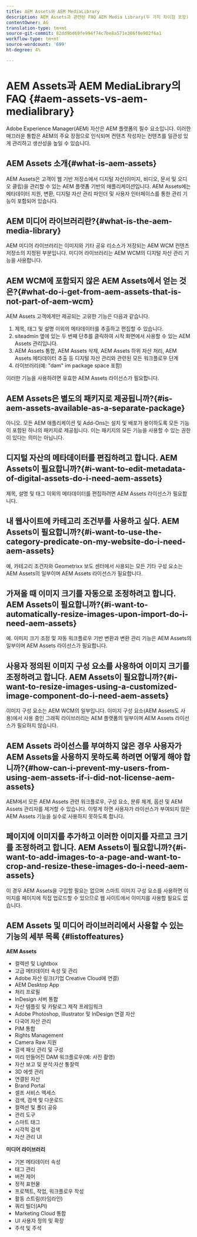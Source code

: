 ```yaml
---
title: AEM Assets와 AEM MediaLibrary
description: AEM Assets과 관련된 FAQ AEM Media Library(두 가지 차이점 포함)
contentOwner: AG
translation-type: tm+mt
source-git-commit: 82dd9bd69fe994f74c7be8a571e386f0e902f6a1
workflow-type: tm+mt
source-wordcount: '699'
ht-degree: 4%

---
```



# AEM Assets과 AEM MediaLibrary의 FAQ {#aem-assets-vs-aem-medialibrary}

Adobe Experience Manager(AEM) 자산은 AEM 플랫폼의 필수 요소입니다. 이러한 매끄러운 통합은 AEM의 주요 장점으로 인식되며 컨텐츠 작성자는 컨텐츠를 일관성 있게 관리하고 생산성을 높일 수 있습니다.

## AEM Assets 소개{#what-is-aem-assets}

AEM Assets은 고객이 웹 기반 저장소에서 디지털 자산(이미지, 비디오, 문서 및 오디오 클립)을 관리할 수 있는 AEM 플랫폼 기반의 애플리케이션입니다. AEM Assets에는 메타데이터 지원, 변환, 디지털 자산 관리 파인더 및 사용자 인터페이스를 통한 관리 기능이 포함되어 있습니다.

## AEM 미디어 라이브러리란?{#what-is-the-aem-media-library}

AEM 미디어 라이브러리는 이미지와 기타 공유 리소스가 저장되는 AEM WCM 컨텐츠 저장소의 지정된 부분입니다. 미디어 라이브러리는 AEM WCM의 디지털 자산 관리 기능을 사용합니다.

## AEM WCM에 포함되지 않은 AEM Assets에서 얻는 것은?{#what-do-i-get-from-aem-assets-that-is-not-part-of-aem-wcm}

AEM Assets 고객에게만 제공되는 고유한 기능은 다음과 같습니다.

1. 제목, 태그 및 설명 이외의 메타데이터를 추출하고 편집할 수 있습니다.
1. siteadmin 옆에 있는 두 번째 단추를 클릭하여 시작 화면에서 사용할 수 있는 AEM Assets 관리입니다.
1. AEM Assets 통합, AEM Assets 삭제, AEM Assets 하위 자산 처리, AEM Assets 메타데이터 추출 등 디지털 자산 관리와 관련된 모든 워크플로우 단계
1. 라이브러리(예: &quot;dam&quot; im package space 포함)

이러한 기능을 사용하려면 유효한 AEM Assets 라이선스가 필요합니다.

## AEM Assets은 별도의 패키지로 제공됩니까?{#is-aem-assets-available-as-a-separate-package}

아니오. 모든 AEM 애플리케이션 및 Add-Ons는 설치 및 배포가 용이하도록 모든 기능이 포함된 하나의 패키지로 제공됩니다. 이는 패키지의 모든 기능을 사용할 수 있는 권한이 있다는 의미는 아닙니다.

## 디지털 자산의 메타데이터를 편집하려고 합니다. AEM Assets이 필요합니까?{#i-want-to-edit-metadata-of-digital-assets-do-i-need-aem-assets}

제목, 설명 및 태그 이외의 메타데이터를 편집하려면 AEM Assets 라이선스가 필요합니다.

## 내 웹사이트에 카테고리 조건부를 사용하고 싶다. AEM Assets이 필요합니까?{#i-want-to-use-the-category-predicate-on-my-website-do-i-need-aem-assets}

예, 카테고리 조건자와 Geometrixx 보도 센터에서 사용되는 모든 기타 구성 요소는 AEM Assets의 일부이며 AEM Assets 라이선스가 필요합니다.

## 가져올 때 이미지 크기를 자동으로 조정하려고 합니다. AEM Assets이 필요합니까?{#i-want-to-automatically-resize-images-upon-import-do-i-need-aem-assets}

예. 이미지 크기 조정 및 자동 워크플로우 기반 변환과 변환 관리 기능은 AEM Assets의 일부이며 AEM Assets 라이선스가 필요합니다.

## 사용자 정의된 이미지 구성 요소를 사용하여 이미지 크기를 조정하려고 합니다. AEM Assets이 필요합니까?{#i-want-to-resize-images-using-a-customized-image-component-do-i-need-aem-assets}

이미지 구성 요소는 AEM WCM의 일부입니다. 이미지 구성 요소(AEM Assets도 사용)에서 사용 중인 그래픽 라이브러리는 AEM 플랫폼의 일부이며 AEM Assets 라이선스가 필요하지 않습니다.

## AEM Assets 라이선스를 부여하지 않은 경우 사용자가 AEM Assets을 사용하지 못하도록 하려면 어떻게 해야 합니까?{#how-can-i-prevent-my-users-from-using-aem-assets-if-i-did-not-license-aem-assets}

AEM에서 모든 AEM Assets 관련 워크플로우, 구성 요소, 분류 체계, 옵션 및 AEM Assets 관리자를 제거할 수 있습니다. 이렇게 하면 사용자가 라이선스가 부여되지 않은 AEM Assets 기능을 실수로 사용하지 못하도록 합니다.

## 페이지에 이미지를 추가하고 이러한 이미지를 자르고 크기를 조정하려고 합니다. AEM Assets이 필요합니까?{#i-want-to-add-images-to-a-page-and-want-to-crop-and-resize-these-images-do-i-need-aem-assets}

이 경우 AEM Assets을 구입할 필요는 없으며 스마트 이미지 구성 요소를 사용하면 이미지를 페이지에 직접 업로드할 수 있으므로 웹 사이트에서 이미지를 사용할 필요도 없습니다.

## AEM Assets 및 미디어 라이브러리에서 사용할 수 있는 기능의 세부 목록 {#listoffeatures}

**AEM Assets**

* 컬렉션 및 Lightbox
* 고급 메타데이터 속성 및 관리
* Adobe 자산 링크(기업 Creative Cloud에 연결)
* AEM Desktop App
* 처리 프로필
* InDesign 서버 통합
* 자산 템플릿 및 카탈로그 제작 프레임워크
* Adobe Photoshop, Illustrator 및 InDesign 연결 자산
* 다국어 자산 관리
* PIM 통합
* Rights Management
* Camera Raw 지원
* 검색 패싯 관리 및 구성
* 미리 만들어진 DAM 워크플로우(예: 사진 촬영)
* 자산 보고 및 분석:자산 통찰력
* 3D 에셋 관리
* 연결된 자산
* Brand Portal
* 셀프 서비스 액세스
* 검색, 검색 및 다운로드
* 컬렉션 및 폴더 공유
* 관리 도구
* 스마트 태그
* 시각적 검색
* 자산 관리 UI

**미디어 라이브러리**

* 기본 메타데이터 속성
* 태그 관리
* 버전 제어
* 정적 표현물
* 프로젝트, 작업, 워크플로우 작성
* 활동 스트림(타임라인)
* 쿼리 빌더(API)
* Marketing Cloud 통합
* UI 사용자 정의 및 확장
* 주석 및 주석
